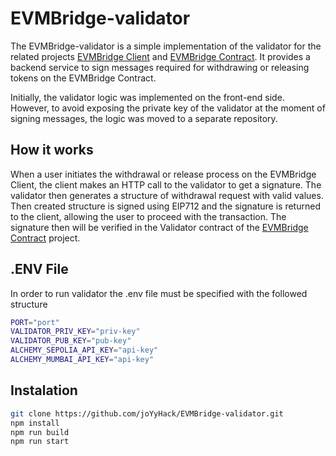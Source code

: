 # EVMBridge-validator

The EVMBridge-validator is a simple implementation of the validator for the related projects [EVMBridge Client](https://github.com/joYyHack/EVMBridge-client) and [EVMBridge Contract](https://github.com/joYyHack/EVMBridge). It provides a backend service to sign messages required for withdrawing or releasing tokens on the EVMBridge Contract.
 
Initially, the validator logic was implemented on the front-end side. However, to avoid exposing the private key of the validator at the moment of signing messages, the logic was moved to a separate repository.


## How it works
When a user initiates the withdrawal or release process on the EVMBridge Client, the client makes an HTTP call to the validator to get a signature. The validator then generates a structure of withdrawal request with valid values. Then created structure is signed using EIP712 and the signature is returned to the client, allowing the user to proceed with the transaction. The signature then will be verified in the Validator contract of the [EVMBridge Contract](https://github.com/joYyHack/EVMBridge) project.

## .ENV File
In order to run validator the .env file must be specified with the followed structure
```bash
PORT="port"
VALIDATOR_PRIV_KEY="priv-key"
VALIDATOR_PUB_KEY="pub-key"
ALCHEMY_SEPOLIA_API_KEY="api-key"
ALCHEMY_MUMBAI_API_KEY="api-key"
```

## Instalation
```bash
git clone https://github.com/joYyHack/EVMBridge-validator.git
npm install
npm run build
npm run start
```
